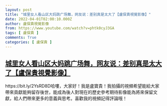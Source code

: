```yaml
---
layout: post
title: "城里女人看山区大妈跳广场舞，网友说：差别真是太大了【盧保貴視覺影像】"
date: 2022-04-01T02:00:10.000Z
author: 盧保貴視覺影像
from: https://www.youtube.com/watch?v=phtk0cyJ3GA
tags: [ 盧保貴 ]
comments: True
categories: [ 盧保貴 ]
---
```

<!--1648778410000-->
[城里女人看山区大妈跳广场舞，网友说：差别真是太大了【盧保貴視覺影像】](https://www.youtube.com/watch?v=phtk0cyJ3GA)
------

<div>
https://bit.ly/2YsRD8D哈嘍，大家好！我是盧寶貴！我拍攝的視頻希望能給大家帶來貢獻能夠留存後世，能成為後人對現在的歷史參考期待影像能為將來保留文獻，給人們帶來更多的意義與思考。喜歡我的視頻記得評論哦！
</div>
